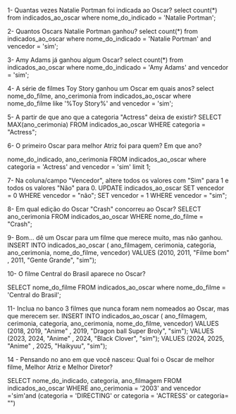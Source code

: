 1- Quantas vezes Natalie Portman foi indicada ao Oscar?
select count(*) from indicados_ao_oscar where nome_do_indicado = 'Natalie Portman';

2- Quantos Oscars Natalie Portman ganhou?
select count(*) from indicados_ao_oscar where nome_do_indicado = 'Natalie Portman' and vencedor = 'sim';

3- Amy Adams já ganhou algum Oscar?
select count(*) from indicados_ao_oscar where nome_do_indicado = 'Amy Adams' and vencedor = 'sim';

4- A série de filmes Toy Story ganhou um Oscar em quais anos? 
select nome_do_filme, ano_cerimonia from indicados_ao_oscar where nome_do_filme like '%Toy Story%' and vencedor = 'sim';

5- A partir de que ano que a categoria "Actress" deixa de existir? 
SELECT MAX(ano_cerimonia)
FROM indicados_ao_oscar 
WHERE categoria = "Actress";

6- O primeiro Oscar para melhor Atriz foi para quem? Em que ano?

nome_do_indicado, ano_cerimonia FROM indicados_ao_oscar where categoria = 'Actress' and vencedor = 'sim' limit 1;

7- Na coluna/campo "Vencedor", altere todos os valores com "Sim" para 1 e todos os valores "Não" para 0.
UPDATE indicados_ao_oscar
SET vencedor = 0 
WHERE vencedor = "não";
SET vencedor = 1
WHERE vencedor = "sim";

8- Em qual edição do Oscar "Crash" concorreu ao Oscar?
SELECT ano_cerimonia FROM indicados_ao_oscar WHERE nome_do_filme = "Crash";

9- Bom... dê um Oscar para um filme que merece muito, mas não ganhou.
INSERT INTO indicados_ao_oscar (
 ano_filmagem, 
 cerimonia,
 categoria,
 ano_cerimonia,
 nome_do_filme,
 vencedor) 
VALUES (2010, 2011, "Filme bom" , 2011,  "Gente Grande", "sim");


10- O filme Central do Brasil aparece no Oscar?

SELECT nome_do_filme FROM indicados_ao_oscar where nome_do_filme = 'Central do Brasil';

11- Inclua no banco 3 filmes que nunca foram nem nomeados ao Oscar, mas que merecem ser. 
INSERT INTO indicados_ao_oscar (
 ano_filmagem, 
 cerimonia,
 categoria,
 ano_cerimonia,
 nome_do_filme,
 vencedor) 
VALUES (2018, 2019, "Anime" , 2019,  "Dragon ball Super Broly", "sim");
VALUES (2023, 2024, "Anime" , 2024,  "Black Clover", "sim");
VALUES (2024, 2025, "Anime" , 2025,  "Haikyuu", "sim");

14 - Pensando no ano em que você nasceu: Qual foi o Oscar de melhor filme, Melhor Atriz e Melhor Diretor?

SELECT nome_do_indicado, categoria, ano_filmagem FROM indicados_ao_oscar WHERE ano_cerimonia = '2003' and vencedor ='sim'and (categoria = 'DIRECTING' or categoria = 'ACTRESS' or categoria= "")
